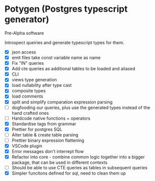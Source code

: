 # Potygen (Postgres typescript generator)

Pre-Alpha software

Introspect queiries and generate typescript types for them.

- [x] json access
- [x] emit files take const variable name as name
- [x] Fix "IN" queries
- [x] Add cte queries as additional tables to be loaded and aliased
- [x] CLI
- [x] views type generation
- [x] load nullability after type cast
- [x] composite types
- [x] load comments
- [x] split and simplify comparation expression parsing
- [ ] dogfooding our queries, plus use the generated types instead of the hand crafted ones
- [ ] Hardcode native functions + operators
- [x] Standardise tags from grammar
- [x] Prettier for postgres SQL
- [ ] Alter table & create table parsing
- [ ] Prettier binary expression flattening
- [x] VSCode plugin
- [x] Error messages don't interrept flow
- [x] Refactor into core - combine common logic together into a bigger package, that can be used in different contexts
- [ ] Should be able to use CTE queries as tables in subsequent queries
- [x] Simpler funcitons defined for sql, need to clean them up
